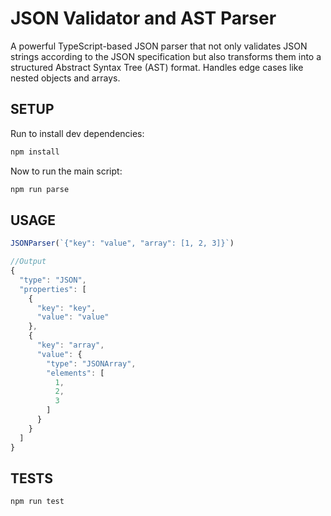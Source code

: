 # JSON Validator and AST Parser

A powerful TypeScript-based JSON parser that not only validates JSON strings according to the JSON specification but also transforms them into a structured Abstract Syntax Tree (AST) format.
Handles edge cases like nested objects and arrays.

## SETUP
Run to install dev dependencies:
```bash
npm install
```
Now to run the main script:
```bash
npm run parse
```

## USAGE
```javascript
JSONParser(`{"key": "value", "array": [1, 2, 3]}`)

//Output
{
  "type": "JSON",
  "properties": [
    {
      "key": "key",
      "value": "value"
    },
    {
      "key": "array",
      "value": {
        "type": "JSONArray",
        "elements": [
          1,
          2,
          3
        ]
      }
    }
  ]
}
```
## TESTS
```bash
npm run test
```
